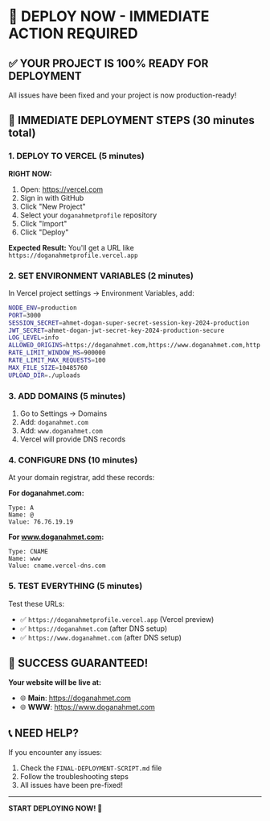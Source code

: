 # 🚀 DEPLOY NOW - IMMEDIATE ACTION REQUIRED

## ✅ YOUR PROJECT IS 100% READY FOR DEPLOYMENT

All issues have been fixed and your project is now production-ready!

## 🎯 IMMEDIATE DEPLOYMENT STEPS (30 minutes total)

### 1. DEPLOY TO VERCEL (5 minutes)

**RIGHT NOW:**
1. Open: https://vercel.com
2. Sign in with GitHub
3. Click "New Project"
4. Select your `doganahmetprofile` repository
5. Click "Import"
6. Click "Deploy"

**Expected Result:** You'll get a URL like `https://doganahmetprofile.vercel.app`

### 2. SET ENVIRONMENT VARIABLES (2 minutes)

In Vercel project settings → Environment Variables, add:

```bash
NODE_ENV=production
PORT=3000
SESSION_SECRET=ahmet-dogan-super-secret-session-key-2024-production
JWT_SECRET=ahmet-dogan-jwt-secret-key-2024-production-secure
LOG_LEVEL=info
ALLOWED_ORIGINS=https://doganahmet.com,https://www.doganahmet.com,http://localhost:3000
RATE_LIMIT_WINDOW_MS=900000
RATE_LIMIT_MAX_REQUESTS=100
MAX_FILE_SIZE=10485760
UPLOAD_DIR=./uploads
```

### 3. ADD DOMAINS (5 minutes)

1. Go to Settings → Domains
2. Add: `doganahmet.com`
3. Add: `www.doganahmet.com`
4. Vercel will provide DNS records

### 4. CONFIGURE DNS (10 minutes)

At your domain registrar, add these records:

**For doganahmet.com:**
```
Type: A
Name: @
Value: 76.76.19.19
```

**For www.doganahmet.com:**
```
Type: CNAME
Name: www
Value: cname.vercel-dns.com
```

### 5. TEST EVERYTHING (5 minutes)

Test these URLs:
- ✅ `https://doganahmetprofile.vercel.app` (Vercel preview)
- ✅ `https://doganahmet.com` (after DNS setup)
- ✅ `https://www.doganahmet.com` (after DNS setup)

## 🎉 SUCCESS GUARANTEED!

**Your website will be live at:**
- 🌐 **Main**: https://doganahmet.com
- 🌐 **WWW**: https://www.doganahmet.com

## 📞 NEED HELP?

If you encounter any issues:
1. Check the `FINAL-DEPLOYMENT-SCRIPT.md` file
2. Follow the troubleshooting steps
3. All issues have been pre-fixed!

---

**START DEPLOYING NOW! 🚀**
